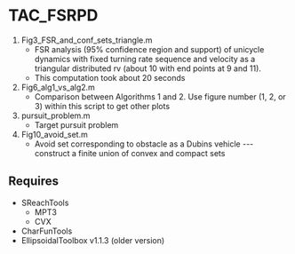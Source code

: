 # TAC_FSRPD

1. Fig3_FSR_and_conf_sets_triangle.m
    - FSR analysis (95% confidence region and support) of
      unicycle dynamics with fixed turning rate sequence and
      velocity as a triangular distributed rv (about 10 with
      end points at 9 and 11).
    - This computation took about 20 seconds
2. Fig6_alg1_vs_alg2.m 
    - Comparison between Algorithms 1 and 2. Use figure
      number (1, 2, or 3) within this script to get other
      plots
3. pursuit_problem.m
    - Target pursuit problem
4. Fig10_avoid_set.m
    - Avoid set corresponding to obstacle as a Dubins
      vehicle --- construct a finite union of convex and
      compact sets

## Requires

- SReachTools
    - MPT3
    - CVX
- CharFunTools
- EllipsoidalToolbox v1.1.3 (older version)
